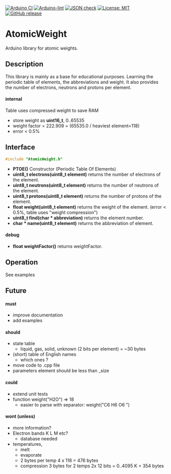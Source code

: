 
[![Arduino CI](https://github.com/RobTillaart/AtomicWeight/workflows/Arduino%20CI/badge.svg)](https://github.com/marketplace/actions/arduino_ci)
[![Arduino-lint](https://github.com/RobTillaart/AtomicWeight/actions/workflows/arduino-lint.yml/badge.svg)](https://github.com/RobTillaart/AtomicWeight/actions/workflows/arduino-lint.yml)
[![JSON check](https://github.com/RobTillaart/AtomicWeight/actions/workflows/jsoncheck.yml/badge.svg)](https://github.com/RobTillaart/AtomicWeight/actions/workflows/jsoncheck.yml)
[![License: MIT](https://img.shields.io/badge/license-MIT-green.svg)](https://github.com/RobTillaart/AtomicWeight/blob/master/LICENSE)
[![GitHub release](https://img.shields.io/github/release/RobTillaart/AtomicWeight.svg?maxAge=3600)](https://github.com/RobTillaart/AtomicWeight/releases)


# AtomicWeight

Arduino library for atomic weights.


## Description

This library is mainly as a base for educational purposes.
Learning the periodic table of elements, the abbreviations and weight.
It also provides the number of electrons, neutrons and protons per element. 

#### internal

Table uses compressed weight to save RAM
- store weight as **uint16_t**, 0..65535 
- weight factor = 222.909  = (65535.0 / heaviest element=118)
- error < 0.5%


## Interface

```cpp
#include "AtomicWeight.h"
```

- **PTOE()** Constructor (Periodic Table Of Elements)
- **uint8_t electrons(uint8_t element)** returns the number of electrons of the element.
- **uint8_t neutrons(uint8_t element)** returns the number of neutrons of the element.
- **uint8_t protons(uint8_t element)** returns the number of protons of the element.
- **float weight(uint8_t element)** returns the weight of the element. (error < 0.5%, table uses "weight compression")
- **uint8_t find(char \* abbreviation)** returns the element number.
- **char \* name(uint8_t element)** returns the abbreviation of element.


#### debug

- **float weightFactor()** returns weightFactor.


## Operation

See examples


## Future

#### must

- improve documentation
- add examples

#### should

- state table
  - liquid, gas, solid, unknown  (2 bits per element) = ~30 bytes
- (short) table of English names
  - which ones ?
- move code to .cpp file
- parameters element should be less than _size

#### could

- extend unit tests
- function weight("H2O") => 18
  - easier to parse with separator:  weight("C6 H6 O6 ")

#### wont (unless)

- more information?
- Electron bands K L M etc?
  - database needed
- temperatures,
  - melt
  - evaporate
  - 2 bytes per temp 4 x 118 = 476 bytes
  - compression 3 bytes for 2 temps 2x 12 bits = 0..4095 K = 354 bytes

  

